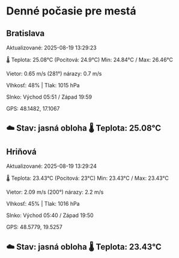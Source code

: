 ﻿# Denné počasie pre mestá

## Bratislava
Aktualizované: 2025-08-19 13:29:23

🌡️ Teplota: 25.08°C 
(Pocitová: 24.9°C)
Min: 24.84°C / Max: 26.46°C

Vietor: 0.65 m/s    (281°) 
nárazy: 0.7 m/s

Vlhkosť: 48% | Tlak: 1015 hPa

Slnko: Východ 05:51 / Západ 19:59

GPS: 48.1482, 17.1067

☁️ Stav: jasná obloha        🌡️ Teplota: 25.08°C
---

## Hriňová
Aktualizované: 2025-08-19 13:29:24

🌡️ Teplota: 23.43°C 
(Pocitová: 23°C)
Min: 23.43°C / Max: 23.43°C

Vietor: 2.09 m/s (200°)
nárazy: 2.2 m/s

Vlhkosť: 45% | Tlak: 1016 hPa

Slnko: Východ 05:40 / Západ 19:50

GPS: 48.5779, 19.5257

☁️ Stav: jasná obloha        🌡️ Teplota: 23.43°C
---
